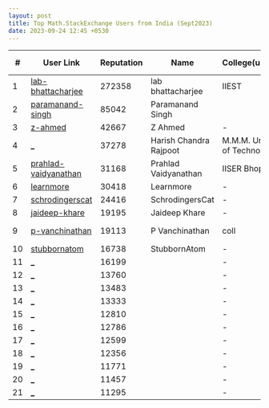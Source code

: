 ```yaml
---
layout: post
title: Top Math.StackExchange Users from India (Sept2023)
date: 2023-09-24 12:45 +0530
---
```


|#|User Link|Reputation|Name|College(undergrad)|Company(most well known)|
|---|---|---|---|---|---|
| 1 | [ lab-bhattacharjee ](https://math.stackexchange.com/users/33337) | 272358 | lab bhattacharjee | IIEST | RS Software |
| 2 | [ paramanand-singh ](https://math.stackexchange.com/users/72031) | 85042 | Paramanand Singh|||
| 3 | [ z-ahmed ](https://math.stackexchange.com/users/671540) | 42667 | Z Ahmed | - | - |
| 4 | [ _ ](https://math.stackexchange.com/users/210295) | 37278 | Harish Chandra Rajpoot | M.M.M. University of Technology | IITB Phd |
| 5 | [ prahlad-vaidyanathan ](https://math.stackexchange.com/users/89789) | 31168 | Prahlad Vaidyanathan | IISER Bhopal | IISER Bhopal(professor) |
| 6 | [ learnmore ](https://math.stackexchange.com/users/294365) | 30418 | Learnmore | - | - |
| 7 | [ schrodingerscat ](https://math.stackexchange.com/users/278967) | 24416 | SchrodingersCat | - | - |
| 8 | [ jaideep-khare ](https://math.stackexchange.com/users/421580) | 19195 | Jaideep Khare | - | - |
| 9 | [ p-vanchinathan ](https://math.stackexchange.com/users/28915) | 19113 | P Vanchinathan | coll | VIT Uiversit(professor) |
| 10 | [ stubbornatom ](https://math.stackexchange.com/users/321264) | 16738 | StubbornAtom | - | - |
| 11 | [ _ ](https://math.stackexchange.com/users/83973) | 16199 | | - | - |
| 12 | [ _ ](https://math.stackexchange.com/users/117002) | 13760 | | - | - |
| 13 | [ _ ](https://math.stackexchange.com/users/39526) | 13483 | | - | - |
| 14 | [ _ ](https://math.stackexchange.com/users/705) | 13333 | | - | - |
| 15 | [ _ ](https://math.stackexchange.com/users/174970) | 12810 | | - | - |
| 16 | [ _ ](https://math.stackexchange.com/users/31458) | 12786 | | - | - |
| 17 | [ _ ](https://math.stackexchange.com/users/90328) | 12599 | | - | - |
| 18 | [ _ ](https://math.stackexchange.com/users/30856) | 12356 | | - | - |
| 19 | [ _ ](https://math.stackexchange.com/users/769226) | 11771 | | - | - |
| 20 | [ _ ](https://math.stackexchange.com/users/378881) | 11457 | | - | - |
| 21 | [ _ ](https://math.stackexchange.com/users/59380) | 11295 | | - | - |


